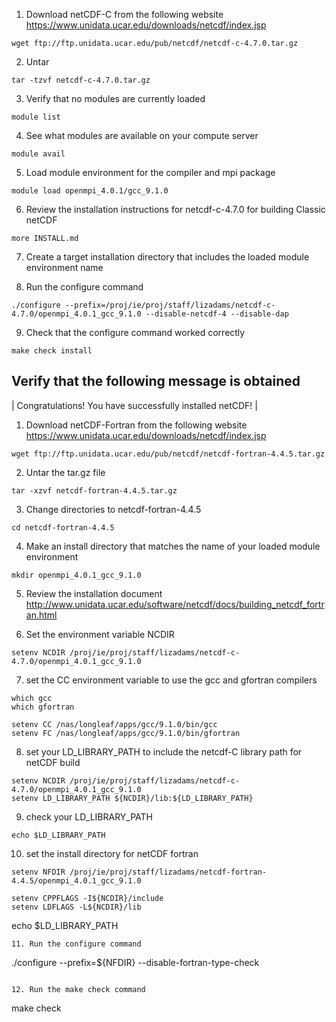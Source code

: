 1. Download netCDF-C from the following website https://www.unidata.ucar.edu/downloads/netcdf/index.jsp

```
wget ftp://ftp.unidata.ucar.edu/pub/netcdf/netcdf-c-4.7.0.tar.gz
```

2. Untar

```
tar -tzvf netcdf-c-4.7.0.tar.gz
```

3. Verify that no modules are currently loaded

```
module list
```

4. See what modules are available on your compute server

```
module avail
```

5. Load module environment for the compiler and mpi package

```
module load openmpi_4.0.1/gcc_9.1.0
```

6. Review the installation instructions for netcdf-c-4.7.0 for building Classic netCDF

```
more INSTALL.md
```

7. Create a target installation directory that includes the loaded module environment name

8. Run the configure command

```
./configure --prefix=/proj/ie/proj/staff/lizadams/netcdf-c-4.7.0/openmpi_4.0.1_gcc_9.1.0 --disable-netcdf-4 --disable-dap
```

9. Check that the configure command worked correctly

```
make check install
```

## Verify that the following message is obtained

| Congratulations! You have successfully installed netCDF!    |

1. Download netCDF-Fortran from the following website https://www.unidata.ucar.edu/downloads/netcdf/index.jsp
```
wget ftp://ftp.unidata.ucar.edu/pub/netcdf/netcdf-fortran-4.4.5.tar.gz 
```
2. Untar the tar.gz file
```
tar -xzvf netcdf-fortran-4.4.5.tar.gz
```
3. Change directories to netcdf-fortran-4.4.5
```
cd netcdf-fortran-4.4.5
```
4. Make an install directory that matches the name of your loaded module environment
```
mkdir openmpi_4.0.1_gcc_9.1.0
```
5. Review the installation document http://www.unidata.ucar.edu/software/netcdf/docs/building_netcdf_fortran.html

6. Set the environment variable NCDIR
```
setenv NCDIR /proj/ie/proj/staff/lizadams/netcdf-c-4.7.0/openmpi_4.0.1_gcc_9.1.0
```
7. set the CC environment variable to use the gcc and gfortran compilers
```
which gcc
which gfortran

setenv CC /nas/longleaf/apps/gcc/9.1.0/bin/gcc
setenv FC /nas/longleaf/apps/gcc/9.1.0/bin/gfortran
```
8. set your LD_LIBRARY_PATH to include the netcdf-C library path for netCDF build
```
setenv NCDIR /proj/ie/proj/staff/lizadams/netcdf-c-4.7.0/openmpi_4.0.1_gcc_9.1.0
setenv LD_LIBRARY_PATH ${NCDIR}/lib:${LD_LIBRARY_PATH}
```
9. check your LD_LIBRARY_PATH
```
echo $LD_LIBRARY_PATH
```
10. set the install directory for netCDF fortran
```
setenv NFDIR /proj/ie/proj/staff/lizadams/netcdf-fortran-4.4.5/openmpi_4.0.1_gcc_9.1.0

setenv CPPFLAGS -I${NCDIR}/include
setenv LDFLAGS -L${NCDIR}/lib
```
echo $LD_LIBRARY_PATH
```
11. Run the configure command
```
./configure --prefix=${NFDIR} --disable-fortran-type-check
```

12. Run the make check command

```
make check
```

